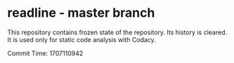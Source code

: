 # readline - master branch

This repository contains frozen state of the repository.
Its history is cleared. It is used only for static code
analysis with Codacy.

Commit Time: 1707110942